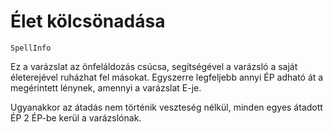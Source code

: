 # Élet kölcsönadása

`SpellInfo`

Ez a varázslat az önfeláldozás csúcsa, segítségével a varázsló a saját életerejével ruházhat fel másokat. Egyszerre legfeljebb annyi ÉP adható át a megérintett lénynek, amennyi a varázslat E-je.

Ugyanakkor az átadás nem történik veszteség nélkül, minden egyes átadott ÉP 2 ÉP-be kerül a varázslónak.
